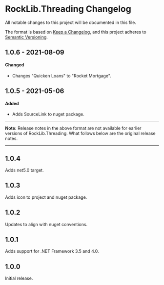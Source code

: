 # RockLib.Threading Changelog

All notable changes to this project will be documented in this file.

The format is based on [Keep a Changelog](https://keepachangelog.com/en/1.0.0/),
and this project adheres to [Semantic Versioning](https://semver.org/spec/v2.0.0.html).

## 1.0.6 - 2021-08-09

#### Changed

- Changes "Quicken Loans" to "Rocket Mortgage".

## 1.0.5 - 2021-05-06

#### Added

- Adds SourceLink to nuget package.

----

**Note:** Release notes in the above format are not available for earlier versions of
RockLib.Threading. What follows below are the original release notes.

----

## 1.0.4

Adds net5.0 target.

## 1.0.3

Adds icon to project and nuget package.

## 1.0.2

Updates to align with nuget conventions.

## 1.0.1

Adds support for .NET Framework 3.5 and 4.0.

## 1.0.0

Initial release.
